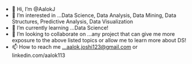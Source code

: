 - 👋 Hi, I’m @AalokJ
- 👀 I’m interested in ...Data Science, Data Analysis, Data Mining, Data Structures, Predictive Analysis, Data Visualization
- 🌱 I’m currently learning ...Data Science!
- 💞️ I’m looking to collaborate on ...any project that can give me more exposure to the above listed topics or allow me to learn more about DS! 
- 📫 How to reach me ...aalok.joshi123@gmail.com or linkedin.com/aalok113

<!---
AalokJ/AalokJ is a ✨ special ✨ repository because its `README.md` (this file) appears on your GitHub profile.
You can click the Preview link to take a look at your changes.
--->
